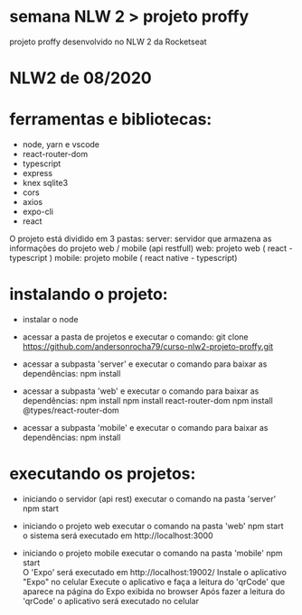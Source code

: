 # semana NLW 2 > projeto proffy
projeto proffy desenvolvido no NLW 2 da Rocketseat

# NLW2 de 08/2020

# ferramentas e bibliotecas:
- node, yarn e vscode
- react-router-dom
- typescript
- express
- knex sqlite3	
- cors
- axios
- expo-cli
- react

O projeto está dividido em 3 pastas:
server: servidor que armazena as informações do projeto web / mobile (api restfull)
web: projeto web ( react - typescript )
mobile: projeto mobile ( react native - typescript)

# instalando o projeto:

- instalar o node

- acessar a pasta de projetos e executar o comando:
  git clone https://github.com/andersonrocha79/curso-nlw2-projeto-proffy.git

- acessar a subpasta 'server' e executar o comando para baixar as dependências:
  npm install

- acessar a subpasta 'web' e executar o comando para baixar as dependências:
  npm install
  npm install react-router-dom
  npm install @types/react-router-dom

- acessar a subpasta 'mobile' e executar o comando para baixar as dependências:
  npm install

# executando os projetos:

- iniciando o servidor (api rest)
  executar o comando na pasta 'server'
  npm start
  
- iniciando o projeto web
  executar o comando na pasta 'web'
  npm start  
  o sistema será executado em http://localhost:3000

- iniciando o projeto mobile
  executar o comando na pasta 'mobile'
  npm start  
  O 'Expo' será executado em http://localhost:19002/
  Instale o aplicativo "Expo" no celular
  Execute o aplicativo e faça a leitura do 'qrCode' que aparece na página do Expo exibida no browser
  Após fazer a leitura do 'qrCode' o aplicativo será executado no celular
  
